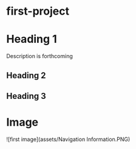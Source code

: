 # first-project

# Heading 1
Description is forthcoming

## Heading 2

## Heading 3

# Image

![first image](assets/Navigation Information.PNG)
